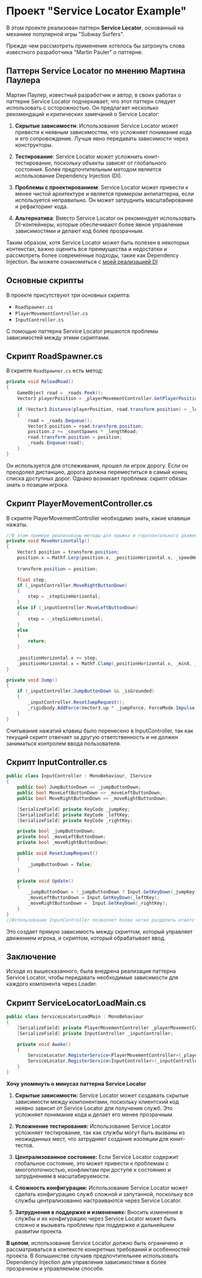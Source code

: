 # Проект "Service Locator Example" 

В этом проекте реализован паттерн **Service Locator**, основанный на механике популярной игры "Subway Surfers".

Прежде чем рассмотреть применение хотелось бы затронуть слова известного разработчика "Martin Pauler" о паттерне.

## Паттерн Service Locator по мнению Мартина Паулера
Мартин Паулер, известный разработчик и автор, в своих работах о паттерне Service Locator подчеркивает, что этот паттерн следует использовать с осторожностью. Он предлагает несколько рекомендаций и критических замечаний о Service Locator:

1. **Скрытые зависимости**: Использование Service Locator может привести к неявным зависимостям, что усложняет понимание кода и его сопровождение. Лучше явно передавать зависимости через конструкторы.

2. **Тестирование**: Service Locator может усложнить юнит-тестирование, поскольку объекты зависят от глобального состояния. Более предпочтительным методом является использование Dependency Injection (DI).

3. **Проблемы с проектированием**: Service Locator может привести к менее чистой архитектуре и является примером антипаттерна, если используется неправильно. Он может затруднить масштабирование и рефакторинг кода.

4. **Альтернатива**: Вместо Service Locator он рекомендует использовать DI-контейнеры, которые обеспечивают более явное управление зависимостями и делают код более прозрачным.

Таким образом, хотя Service Locator может быть полезен в некоторых контекстах, важно оценить все преимущества и недостатки и рассмотреть более современные подходы, такие как Dependency Injection.
Вы можете ознакомиться с [моей реализацией DI](https://github.com/dmitry-DRIM3/Dependency-Injection-Example)
## Основные скрипты

В проекте присутствуют три основных скрипта:

- `RoadSpawner.cs`
- `PlayerMovementController.cs`
- `InputController.cs`

С помощью паттерна Service Locator решаются проблемы зависимостей между этими скриптами.

## Скрипт RoadSpawner.cs

В скрипте `RoadSpawner.cs` есть метод:

```csharp
private void ReloadRoad()
{
    GameObject road = _roads.Peek();
    Vector3 playerPosition = _playerMovementController.GetPlayerPosition();

    if (Vector3.Distance(playerPosition, road.transform.position) > _lengthRoad)
    {
        road = _roads.Dequeue();
        Vector3 position = road.transform.position;
        position.z += _countSpawns * _lengthRoad;
        road.transform.position = position;
        _roads.Enqueue(road);
    }
}
```
Он используется для отслеживания, прошел ли игрок дорогу. Если он преодолел дистанцию, дорога должна переместиться в самый конец списка доступных дорог. Однако возникает проблема: скрипт обязан знать о позиции игрока.

## Скрипт PlayerMovementController.cs
В скрипте PlayerMovementController необходимо знать, какие клавиши нажаты.
```csharp
//В этом примере реализованы методы для прыжка и горизонтального движения игрока :
private void MoveHorizontally()
{
    Vector3 position = transform.position;
    position.x = Mathf.Lerp(position.x, _positionHorizontal.x, _speedHorizontal * Time.deltaTime);
    
    transform.position = position;

    float step;
    if (_inputController.MoveRightButtonDown)
    {
        step = _stepSizeHorizontal;
    }
    else if (_inputController.MoveLeftButtonDown)
    {
        step = -_stepSizeHorizontal;
    }
    else
    {
        return;
    }
   
    _positionHorizontal.x += step;
    _positionHorizontal.x = Mathf.Clamp(_positionHorizontal.x, _minX, _maxX);       
}

private void Jump()
{     
    if (_inputController.JumpButtonDown && _isGrounded)
    {
        _inputController.ResetJumpRequest();
        _rigidbody.AddForce(Vector3.up * _jumpForce, ForceMode.Impulse);
    }   
}
```
Считывание нажатий клавиш было перенесено в InputController, так как текущий скрипт отвечает за другую ответственность и не должен заниматься контролем ввода пользователя.
## Скрипт InputController.cs
```csharp
public class InputController : MonoBehaviour, IService
{
    public bool JumpButtonDown => _jumpButtonDown;
    public bool MoveLeftButtonDown => _moveLeftButtonDown;
    public bool MoveRightButtonDown => _moveRightButtonDown;

    [SerializeField] private KeyCode _jumpKey;
    [SerializeField] private KeyCode _leftKey;
    [SerializeField] private KeyCode _rightKey;

    private bool _jumpButtonDown;
    private bool _moveLeftButtonDown;
    private bool _moveRightButtonDown;

    public void ResetJumpRequest()
    {
        _jumpButtonDown = false;
    }

    private void Update()
    {
        _jumpButtonDown = !_jumpButtonDown ? Input.GetKeyDown(_jumpKey) : true;
        _moveLeftButtonDown = Input.GetKeyDown(_leftKey);
        _moveRightButtonDown =  Input.GetKeyDown(_rightKey);
    }
}
//Использование InputController позволяет более четко разделить ответственность и улучшить читаемость кода.
```
Это создает прямую зависимость между скриптом, который управляет движением игрока, и скриптом, который обрабатывает ввод.

## Заключение
Исходя из вышесказанного, была внедрена реализация паттерна Service Locator, чтобы передавать необходимые зависимости для каждого компонента через Loader.
## Скрипт ServiceLocatorLoadMain.cs
```csharp
public class ServiceLocatorLoadMain : MonoBehaviour
{
    [SerializeField] private PlayerMovementController _playerMovementController;
    [SerializeField] private InputController _inputController;

    private void Awake()
    {
        ServiceLocator.RegisterService<PlayerMovementController>(_playerMovementController);
        ServiceLocator.RegisterService<InputController>(_inputController);     
    }
}
```

**Хочу упомянуть о минусах паттерна Service Locator**
1. **Скрытые зависимости:**
   Service Locator может создавать скрытые зависимости между компонентами, поскольку клиентский код неявно зависит от Service Locator для получения служб. Это усложняет понимание кода и делает его менее прозрачным.

2. **Усложнение тестирования:**
   Использование Service Locator усложняет тестирование, так как службы могут быть вызваны из неожиданных мест, что затрудняет создание изоляции для юнит-тестов.

3. **Централизованное состояние:**
   Если Service Locator содержит глобальное состояние, это может привести к проблемам с многопоточностью, конфликтам при доступе к состоянию и затруднениям в масштабируемости.

4. **Сложность конфигурации:**
   Использование Service Locator может сделать конфигурацию служб сложной и запутанной, поскольку все службы централизованно настраиваются через Service Locator.

5. **Затруднения в поддержке и изменениях:**
   Вносить изменения в службы и их конфигурацию через Service Locator может быть сложно и вызывать проблемы при поддержке и дальнейшем развитии проекта.
   
**В целом**, использование Service Locator должно быть ограничено и рассматриваться в контексте конкретных требований и особенностей проекта. 
В большинстве случаев предпочтительнее использовать Dependency Injection для управления зависимостями в более прозрачном и управляемом способе.

